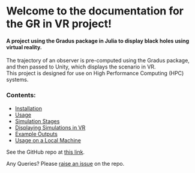# Welcome to the documentation for the GR in VR project!

####  A project using the Gradus package in Julia to display black holes using virtual reality. 

The trajectory of an observer is pre-computed using the Gradus package, and then passed to Unity, which displays the scenario in VR. \
This project is designed for use on High Performance Computing (HPC) systems.


### Contents: 

- [Installation](https://raichkel.github.io/GR_in_VR/installation.html) 
- [Usage](https://raichkel.github.io/GR_in_VR/usage.html) 
- [Simulation Stages](https://raichkel.github.io/GR_in_VR/simulation_stages.html) 
- [Displaying Simulations in VR](https://raichkel.github.io/GR_in_VR/vr.html)
- [Example Outputs](https://raichkel.github.io/GR_in_VR/features.html) 
- [Usage on a Local Machine](https://raichkel.github.io/GR_in_VR/local_machine.html) 


See the GitHub repo at [this link](https://github.com/raichkel/GR_in_VR).

Any Queries? Please [raise an issue](https://github.com/raichkel/GR_in_VR/issues) on the repo.